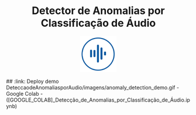 <h1 align="center">Detector de Anomalias por Classificação de Áudio</h1>
<p align="center"> <img width="100px" heigth="300px" src="DeteccaodeAnomaliasporAudio/imagens/logo_sidebar.png"></p>
## :link: Deploy demo DeteccaodeAnomaliasporAudio/imagens/anomaly_detection_demo.gif
- Google Colab -([GOOGLE_COLAB]_Detecção_de_Anomalias_por_Classificação_de_Áudio.ipynb)

